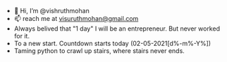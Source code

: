 - 👋 Hi, I’m @vishruthmohan
- 📫 reach me at visuruthmohan@gmail.com
- Always belived that "1 day" I will be an entrepreneur. But never worked for it.
- To a new start. Countdown starts today (02-05-2021[d%-m%-Y%])
- Taming python to crawl up stairs, where stairs never ends.
